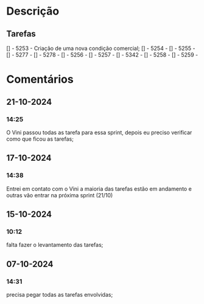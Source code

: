 # Descrição
## Tarefas 
[] - 5253 - Criação de uma nova condição comercial; 
[] - 5254 - 
[] - 5255 - 
[] - 5277 - 
[] - 5278 - 
[] - 5256 - 
[] - 5257 - 
[] - 5342 - 
[] - 5258 - 
[] - 5259 - 

# Comentários
## 21-10-2024
### 14:25
O Vini passou todas as tarefa para essa sprint, depois eu preciso verificar como que ficou as tarefas; 
## 17-10-2024
### 14:38
Entrei em contato com o Vini a maioria das tarefas estão em andamento e outras vão entrar na próxima sprint (21/10)
## 15-10-2024
### 10:12
falta fazer o levantamento das tarefas; 
## 07-10-2024
### 14:31
precisa pegar todas as tarefas envolvidas; 